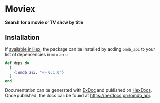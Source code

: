 # Moviex
**Search for a movie or TV show by title**

## Installation

If [available in Hex](https://hex.pm/docs/publish), the package can be installed
by adding `omdb_api` to your list of dependencies in `mix.exs`:

```elixir
def deps do
  [
    {:omdb_api, "~> 0.1.0"}
  ]
end
```

Documentation can be generated with [ExDoc](https://github.com/elixir-lang/ex_doc)
and published on [HexDocs](https://hexdocs.pm). Once published, the docs can
be found at <https://hexdocs.pm/omdb_api>.

